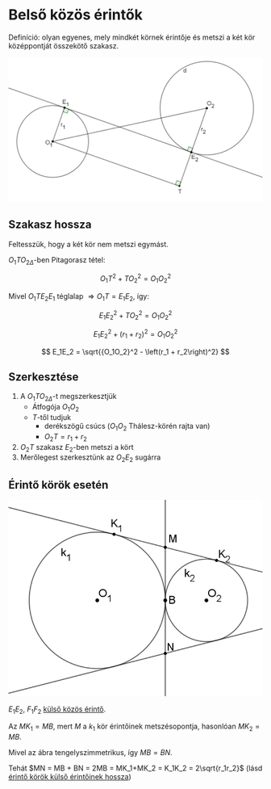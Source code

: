 # Belső közös érintők

Definíció: olyan egyenes, mely mindkét körnek érintője és metszi a két kör középpontját összekötő szakasz.

![](imgs/belső-érintő-szakasz-hossza.png)

## Szakasz hossza

Feltesszük, hogy a két kör nem metszi egymást.

${O_1TO_2}_{\Delta}$-ben Pitagorasz tétel:

$$ {O_1T}^2 + {TO_2}^2 = {O_1O_2}^2 $$

Mivel $O_1TE_2E_1$ téglalap $\Rightarrow O_1T=E_1E_2$, így:

$$ {E_1E_2}^2 + {TO_2}^2 = {O_1O_2}^2 $$

$$ {E_1E_2}^2 + \left(r_1 + r_2\right)^2 = {O_1O_2}^2 $$

$$ E_1E_2 = \sqrt{{O_1O_2}^2 - \left(r_1 + r_2\right)^2} $$

## Szerkesztése

1. A ${O_1TO_2}_{\Delta}$-t megszerkesztjük
    - Átfogója $O_1O_2$
    - $T$-től tudjuk
        - derékszögű csúcs ($O_1O_2$ Thálesz-körén rajta van)
        - $O_2T = r_1 + r_2$
2. $O_2T$ szakasz $E_2$-ben metszi a kört
3. Merőlegest szerkesztünk az $O_2E_2$ sugárra

## Érintő körök esetén

![](imgs/belső-közös-érintő-érintő-körök.png)

$E_1E_2$, $F_1F_2$ [külső közös érintő](külső-közös-érintők.md).

Az $MK_1 = MB$, mert $M$ a $k_1$ kör érintőinek metszésopontja, hasonlóan $MK_2 = MB$.

Mivel az ábra tengelyszimmetrikus, így $MB = BN$.

Tehát $MN = MB + BN = 2MB = MK_1+MK_2 = K_1K_2 = 2\sqrt{r_1r_2}$ (lásd [érintő körök külső érintőinek hossza](külső-közös-érintők.md#érintő-körök-esetén))